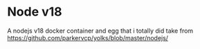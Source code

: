 # Node v18
A nodejs v18 docker container and egg that i totally did take from https://github.com/parkervcp/yolks/blob/master/nodejs/


